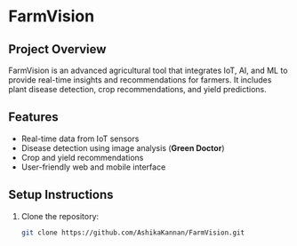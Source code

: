 # FarmVision

## **Project Overview**
FarmVision is an advanced agricultural tool that integrates IoT, AI, and ML to provide real-time insights and recommendations for farmers. It includes plant disease detection, crop recommendations, and yield predictions.

## **Features**
- Real-time data from IoT sensors
- Disease detection using image analysis (**Green Doctor**)
- Crop and yield recommendations
- User-friendly web and mobile interface

## **Setup Instructions**
1. Clone the repository:
   ```bash
   git clone https://github.com/AshikaKannan/FarmVision.git
